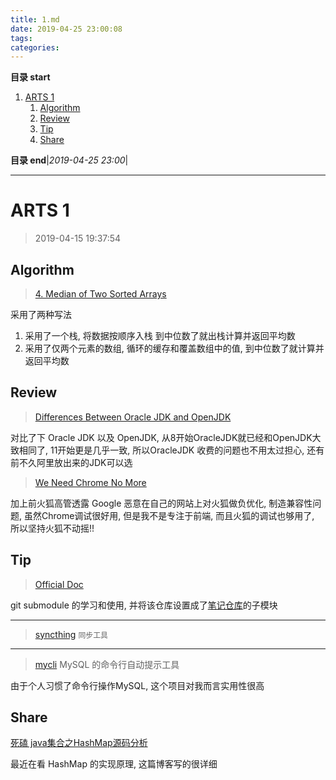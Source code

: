 ```yaml
---
title: 1.md
date: 2019-04-25 23:00:08
tags: 
categories: 
---
```


**目录 start**
 
1. [ARTS 1](#arts-1)
    1. [Algorithm](#algorithm)
    1. [Review](#review)
    1. [Tip](#tip)
    1. [Share](#share)

**目录 end**|_2019-04-25 23:00_|
****************************************
# ARTS 1
> 2019-04-15 19:37:54

## Algorithm
> [4. Median of Two Sorted Arrays](https://leetcode.com/problems/median-of-two-sorted-arrays/description/)

采用了两种写法
1. 采用了一个栈, 将数据按顺序入栈 到中位数了就出栈计算并返回平均数
1. 采用了仅两个元素的数组, 循环的缓存和覆盖数组中的值, 到中位数了就计算并返回平均数

## Review
> [Differences Between Oracle JDK and OpenJDK](https://www.baeldung.com/oracle-jdk-vs-openjdk)

对比了下 Oracle JDK 以及 OpenJDK, 从8开始OracleJDK就已经和OpenJDK大致相同了, 11开始更是几乎一致, 所以OracleJDK 收费的问题也不用太过担心, 还有前不久阿里放出来的JDK可以选

> [We Need Chrome No More](https://redalemeden.com/blog/2019/we-need-chrome-no-more/)

加上前火狐高管透露 Google 恶意在自己的网站上对火狐做负优化, 制造兼容性问题, 虽然Chrome调试很好用, 但是我不是专注于前端, 而且火狐的调试也够用了, 所以坚持火狐不动摇!!

## Tip
> [Official Doc](https://git-scm.com/book/en/v2/Git-Tools-Submodules)

git submodule 的学习和使用, 并将该仓库设置成了[笔记仓库](https://github.com/Kuangcp/Memo)的子模块

************************

> [syncthing](https://github.com/syncthing/syncthing) `同步工具`

************************
> [mycli](https://github.com/dbcli/mycli) MySQL 的命令行自动提示工具

由于个人习惯了命令行操作MySQL, 这个项目对我而言实用性很高

## Share
[死磕 java集合之HashMap源码分析](https://juejin.im/post/5cb163bee51d456e46603dfe)

最近在看 HashMap 的实现原理, 这篇博客写的很详细
